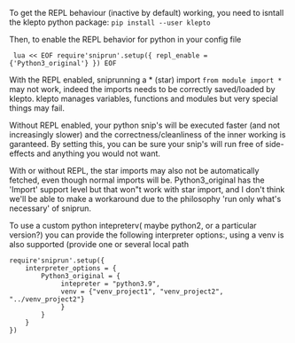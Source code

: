 To get the REPL behaviour (inactive by default) working, you need to isntall the klepto python package: `pip install --user klepto`

Then, to enable the REPL behavior for python in your config file

`
lua << EOF
require'sniprun'.setup({
  repl_enable = {'Python3_original'}
})
EOF`

With the REPL enabled, sniprunning a \* (star) import `from module import *` may not work, indeed the imports needs to be correctly saved/loaded by klepto. klepto manages variables, functions and modules but very special things may fail.

Without REPL enabled, your python snip's will be executed faster (and not increasingly slower) and the correctness/cleanliness of the inner working is garanteed. By setting this, you can be sure your snip's will run free of side-effects and anything you would not want.

With or without REPL, the star imports may also not be automatically fetched, even though normal imports will be. Python3_original has the 'Import' support level but that won"t work with star import, and I don't think we'll be able to make a workaround due to the philosophy 'run only what's necessary' of sniprun.



To use a custom python intepreterv( maybe python2, or a particular version?) you can provide the following interpreter options:, using a venv is also supported (provide one or several local path


```
require'sniprun'.setup({
    interpreter_options = {
        Python3_original = {
             intepreter = "python3.9",
             venv = {"venv_project1", "venv_project2", "../venv_project2"}
             }
        }
    }
})
```

